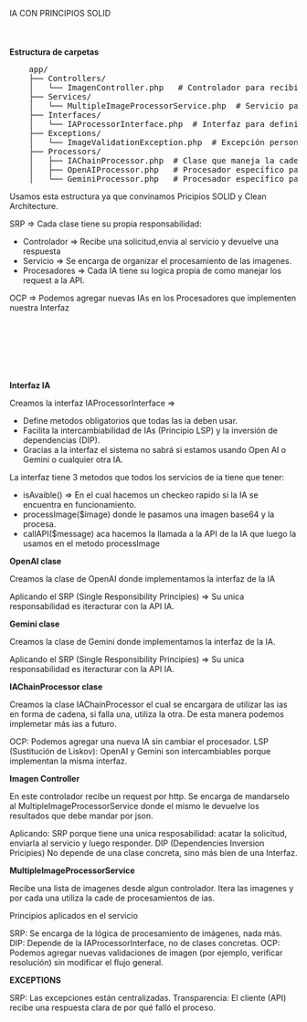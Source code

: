 IA CON PRINCIPIOS SOLID
<br><br><br><br>
<strong>Estructura de carpetas</strong>

<pre>
    app/
    ├── Controllers/
    │   └── ImagenController.php   # Controlador para recibir solicitudes HTTP
    ├── Services/
    │   └── MultipleImageProcessorService.php  # Servicio para procesar múltiples imágenes
    ├── Interfaces/
    │   └── IAProcessorInterface.php  # Interfaz para definir el contrato de las IAs
    ├── Exceptions/
    │   └── ImageValidationException.php  # Excepción personalizada para imágenes corruptas
    ├── Processors/
    │   ├── IAChainProcessor.php  # Clase que maneja la cadena de IAs
    │   ├── OpenAIProcessor.php   # Procesador específico para OpenAI
    │   └── GeminiProcessor.php   # Procesador específico para Gemini
</pre>

Usamos esta estructura ya que convinamos Pricipios SOLID y Clean Architecture.

SRP => Cada clase tiene su propia responsabilidad:

* Controlador => Recibe una solicitud,envia al servicio y devuelve una respuesta
* Servicio => Se encarga de organizar el procesamiento de las imagenes.
* Procesadores => Cada IA tiene su logica propia de como manejar los request a la API.

OCP => Podemos agregar nuevas IAs en los Procesadores que implementen nuestra Interfaz
<br>
<br><br><br><br><br><br><br>
<strong>Interfaz IA</strong>

Creamos la interfaz IAProcessorInterface => <br>

* Define metodos obligatorios que todas las ia deben usar.
* Facilita la intercambiabilidad de IAs (Principio LSP) y la inversión de dependencias (DIP).
* Gracias a la interfaz el sistema no sabrá si estamos usando Open AI o Gemini o cualquier otra IA.

La interfaz tiene 3 metodos que todos los servicios de ia tiene que tener:

* isAvaible() => En el cual hacemos un checkeo rapido si la IA se encuentra en funcionamiento.
* processImage($image) donde le pasamos una imagen base64 y la procesa.
* callAPI($message) aca hacemos la llamada a la API de la IA que luego la usamos en el metodo processImage

<strong>OpenAI clase</strong>

Creamos la clase de OpenAI donde implementamos la interfaz de la IA

Aplicando el SRP (Single Responsibility Principies) => Su unica responsabilidad es iteracturar con la API IA.

<strong>Gemini clase</strong>

Creamos la clase de Gemini donde implementamos la interfaz de la IA.

Aplicando el SRP (Single Responsibility Principies) => Su unica responsabilidad es iteracturar con la API IA.

<strong>IAChainProcessor clase</strong>

Creamos la clase IAChainProcessor el cual se encargara de utilizar las ias en forma de cadena, si falla una, utiliza
la otra. De esta manera podemos implemetar más ias a futuro.

OCP: Podemos agregar una nueva IA sin cambiar el procesador.
LSP (Sustitución de Liskov): OpenAI y Gemini son intercambiables porque implementan la misma interfaz.

<strong>Imagen Controller</strong>

En este controlador recibe un request por http. Se encarga de mandarselo al MultipleImageProcessorService donde el mismo
le devuelve los resultados que debe mandar por json.

Aplicando: SRP porque tiene una unica resposabilidad:  acatar la solicitud, enviarla al servicio y luego responder.
DIP (Dependencies Inversion Pricipies) No depende de una clase concreta, sino más bien de una Interfaz.

<strong>MultipleImageProcessorService</strong>

Recibe una lista de imagenes desde algun controlador. Itera las imagenes y por cada una utiliza la cade de
procesamientos de ias.

Principios aplicados en el servicio

SRP: Se encarga de la lógica de procesamiento de imágenes, nada más.
DIP: Depende de la IAProcessorInterface, no de clases concretas.
OCP: Podemos agregar nuevas validaciones de imagen (por ejemplo, verificar resolución) sin modificar el flujo general.


<strong>
EXCEPTIONS
</strong>

SRP: Las excepciones están centralizadas.
Transparencia: El cliente (API) recibe una respuesta clara de por qué falló el proceso.


